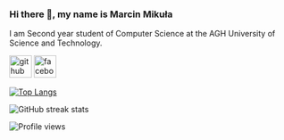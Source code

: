 ### Hi there 👋, my name is Marcin Mikuła
I am Second year student of Computer Science at the AGH University of Science and Technology.



[<img src='https://cdn.jsdelivr.net/npm/simple-icons@3.0.1/icons/github.svg' alt='github' height='40'>](https://github.com/mamikula)  [<img src='https://cdn.jsdelivr.net/npm/simple-icons@3.0.1/icons/facebook.svg' alt='facebook' height='40'>](https://www.facebook.com/profile.php?id=100001875384119)  

[![Top Langs](https://github-readme-stats.vercel.app/api/top-langs/?username=mamikula)](https://github.com/anuraghazra/github-readme-stats)

<!-- ![GitHub metrics](https://metrics.lecoq.io/mamikula)   -->

![GitHub streak stats](https://github-readme-streak-stats.herokuapp.com/?user=mamikula)  

![Profile views](https://gpvc.arturio.dev/mamikula)  


